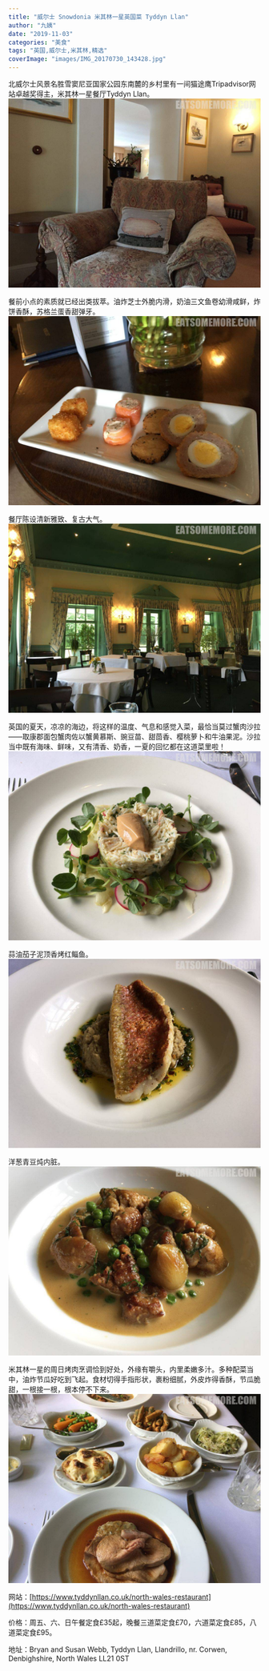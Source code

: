 ```yaml
---
title: "威尔士 Snowdonia 米其林一星英国菜 Tyddyn Llan"
author: "九姨"
date: "2019-11-03"
categories: "美食"
tags: "英国,威尔士,米其林,精选"
coverImage: "images/IMG_20170730_143428.jpg"
---
```


北威尔士风景名胜雪窦尼亚国家公园东南麓的乡村里有一间猫途鹰Tripadvisor网站卓越奖得主，米其林一星餐厅Tyddyn Llan。
![Snowdonia-米其林一星-Tyddyn-Llan](images/IMG_20170730_141556.jpg)

餐前小点的素质就已经出类拔萃。油炸芝士外脆内滑，奶油三文鱼卷幼滑咸鲜，炸饼香酥，苏格兰蛋香甜弹牙。
![Snowdonia-米其林一星-Tyddyn-Llan](images/IMG_20170730_141308.jpg)

餐厅陈设清新雅致、复古大气。
![Snowdonia-米其林一星-Tyddyn-Llan](images/IMG_20170730_152028.jpg)

英国的夏天，凉凉的海边，将这样的温度、气息和感觉入菜，最恰当莫过蟹肉沙拉——取康郡面包蟹肉佐以蟹黄慕斯、豌豆苗、甜茴香、樱桃萝卜和牛油果泥。沙拉当中既有海味、鲜味，又有清香、奶香，一夏的回忆都在这道菜里啦！
![Snowdonia-米其林一星-Tyddyn-Llan](images/IMG_20170730_143428.jpg)

蒜油茄子泥顶香烤红鲻鱼。
![Snowdonia-米其林一星-Tyddyn-Llan](images/IMG_20170730_143417.jpg)

洋葱青豆炖内脏。
![Snowdonia-米其林一星-Tyddyn-Llan](images/IMG_20170730_145316.jpg)

米其林一星的周日烤肉烹调恰到好处，外缘有嚼头，内里柔嫩多汁。多种配菜当中，油炸节瓜好吃到飞起。食材切得手指形状，裹粉细腻，外皮炸得香酥，节瓜脆甜，一根接一根，根本停不下来。
![Snowdonia-米其林一星-Tyddyn-Llan](images/IMG_20170730_145503.jpg)

网站：[https://www.tyddynllan.co.uk/north-wales-restaurant](https://www.tyddynllan.co.uk/north-wales-restaurant)

价格：周五、六、日午餐定食£35起，晚餐三道菜定食£70，六道菜定食£85，八道菜定食£95。

地址：Bryan and Susan Webb, Tyddyn Llan, Llandrillo, nr. Corwen, Denbighshire, North Wales LL21 0ST